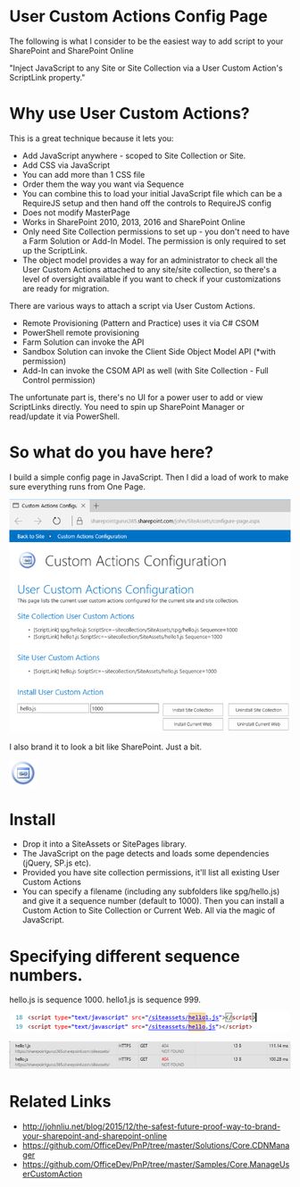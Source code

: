 # User Custom Actions Config Page

The following is what I consider to be the easiest way to add script to your SharePoint and SharePoint Online

"Inject JavaScript to any Site or Site Collection via a User Custom Action's ScriptLink property."

# Why use User Custom Actions?

This is a great technique because it lets you:

* Add JavaScript anywhere - scoped to Site Collection or Site.
* Add CSS via JavaScript
* You can add more than 1 CSS file
* Order them the way you want via Sequence
* You can combine this to load your initial JavaScript file which can be a RequireJS setup and then hand off the controls to RequireJS config
* Does not modify MasterPage
* Works in SharePoint 2010, 2013, 2016 and SharePoint Online
* Only need Site Collection permissions to set up - you don't need to have a Farm Solution or Add-In Model.  The permission is only required to set up the ScriptLink.
* The object model provides a way for an administrator to check all the User Custom Actions attached to any site/site collection, so there's a level of oversight available if you want to check if your customizations are ready for migration.

There are various ways to attach a script via User Custom Actions.
* Remote Provisioning (Pattern and Practice) uses it via C# CSOM
* PowerShell remote provisioning
* Farm Solution can invoke the API
* Sandbox Solution can invoke the Client Side Object Model API (*with permission)
* Add-In can invoke the CSOM API as well (with Site Collection - Full Control permission)

The unfortunate part is, there's no UI for a power user to add or view ScriptLinks directly.  You need to spin up SharePoint Manager or read/update it via PowerShell.

# So what do you have here?

I build a simple config page in JavaScript. 
Then I did a load of work to make sure everything runs from One Page.

![Screenshot](docs/ucacp-1.png)

I also brand it to look a bit like SharePoint.  Just a bit.

![Branding](docs/LINKS.gif)

# Install

* Drop it into a SiteAssets or SitePages library.
* The JavaScript on the page detects and loads some dependencies (jQuery, SP.js etc). 
* Provided you have site collection permissions, it'll list all existing User Custom Actions
* You can specify a filename (including any subfolders like spg/hello.js) and give it a sequence number (default to 1000).  Then you can install a Custom Action to Site Collection or Current Web.  All via the magic of JavaScript.

# Specifying different sequence numbers.

hello.js is sequence 1000.  hello1.js is sequence 999.

![Screenshot](docs/ucacp-3.png)

![Screenshot](docs/ucacp-2.png)


# Related Links

* http://johnliu.net/blog/2015/12/the-safest-future-proof-way-to-brand-your-sharepoint-and-sharepoint-online
* https://github.com/OfficeDev/PnP/tree/master/Solutions/Core.CDNManager
* https://github.com/OfficeDev/PnP/tree/master/Samples/Core.ManageUserCustomAction

